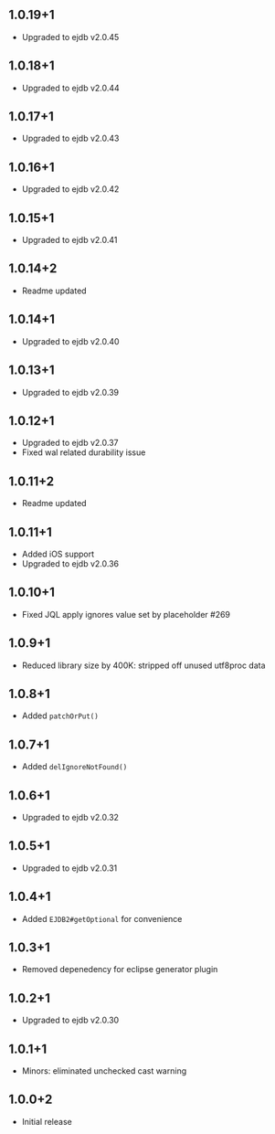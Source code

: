 ## 1.0.19+1

  * Upgraded to ejdb v2.0.45

## 1.0.18+1

  * Upgraded to ejdb v2.0.44

## 1.0.17+1

  * Upgraded to ejdb v2.0.43

## 1.0.16+1

  * Upgraded to ejdb v2.0.42

## 1.0.15+1

  * Upgraded to ejdb v2.0.41

## 1.0.14+2

  * Readme updated

## 1.0.14+1

  * Upgraded to ejdb v2.0.40

## 1.0.13+1

  * Upgraded to ejdb v2.0.39

## 1.0.12+1

  * Upgraded to ejdb v2.0.37
  * Fixed wal related durability issue

## 1.0.11+2

* Readme updated

## 1.0.11+1

* Added iOS support
* Upgraded to ejdb v2.0.36

## 1.0.10+1

* Fixed JQL apply ignores value set by placeholder #269

## 1.0.9+1

* Reduced library size by 400K: stripped off unused utf8proc data

## 1.0.8+1

* Added `patchOrPut()`

## 1.0.7+1

* Added `delIgnoreNotFound()`

## 1.0.6+1

* Upgraded to ejdb v2.0.32

## 1.0.5+1

* Upgraded to ejdb v2.0.31

## 1.0.4+1

* Added `EJDB2#getOptional` for convenience

## 1.0.3+1

* Removed depenedency for eclipse generator plugin

## 1.0.2+1

* Upgraded to ejdb v2.0.30

## 1.0.1+1

* Minors: eliminated unchecked cast warning

## 1.0.0+2

* Initial release
